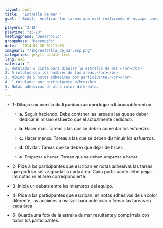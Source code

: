 ```yaml
---
layout: post
title:  "Estrella de mar "
goal: " &bull;  Analizar las tareas que está realizando el equipo, para conocer cuáles hay que potenciar y cuáles dejar de hacer.
"
players: "3-12"
playtime: "15-20"
meetingphase: "Desarrollo"
groupphase: "Desempeño"
date:   2014-04-20 09:11:03
imageurl: "/img/estrella_de_mar.esp.png"
categories: jekyll update test
lang: esp
material: "
1. Rotulador o cinta para dibujar la estrella de mar.</br></br>
2. 5 rótulos con los nombres de las áreas.</br></br>
3. Mínimo de 5 notas adhesivas por participante.</br></br>
4. 1 rotulador por participante.</br></br>
5. Notas adhesivas de otro color diferente.
"
---
```

- 1- Dibuja una estrella de 5 puntas que dará lugar a 5 áreas diferentes:

	- <b>a.</b> Seguir haciendo. Debe contener las tareas a las que se deben dedicar el mismo esfuerzo que el actualmente dedicado.

	- <b>b.</b> Hacer más. Tareas a las que se deben aumentar los esfuerzos.

	- <b>c.</b> Hacer menos. Tareas a las que se deben disminuir los esfuerzos.

	- <b>d.</b> Olvidar. Tareas que se deben que dejar de hacer.

	- <b>e.</b> Empezar a hacer. Tareas que se deben empezar a hacer.

- 2- Pide a los participantes que escriban en notas adhesivas las tareas que podrían ser asignadas a cada área. Cada participante debe pegar las notas en el área correspondiente.

- 3- Inicia un debate entre los miembros del equipo.

- 4- Pide a los participantes que escriban, en notas adhesivas de un color diferente, las acciones a realizar para potenciar o frenar las tareas en cada área.

- 5- Guarda una foto de la estrella de mar resultante y compártela con todos los participantes.